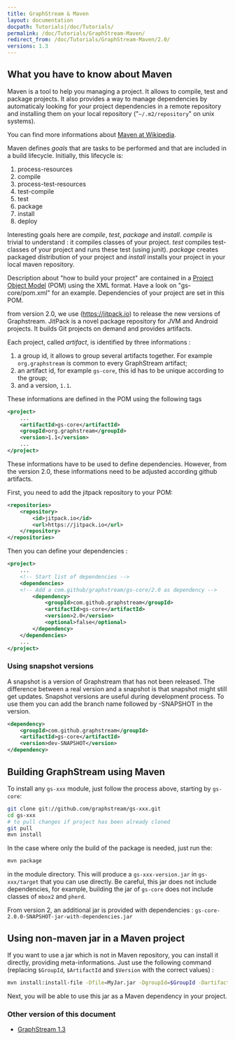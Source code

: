 ```yaml
---
title: GraphStream & Maven
layout: documentation
docpath: Tutorials|/doc/Tutorials/
permalink: /doc/Tutorials/GraphStream-Maven/
redirect_from: /doc/Tutorials/GraphStream-Maven/2.0/
versions: 1.3
---
```


## What you have to know about Maven

Maven is a tool to help you managing a project. It allows
to compile, test and package projects. It also provides
a way to manage dependencies by automaticaly looking for
your project dependencies in a remote repository and
installing them on your local repository ("``~/.m2/repository``"
on unix systems).

You can find more informations about [Maven at Wikipedia](https://en.wikipedia.org/wiki/Apache_Maven).

Maven defines *goals* that are tasks to be performed and
that are included in a build lifecycle. Initially, this
lifecycle is:

1. process-resources
2. compile
3. process-test-resources
4. test-compile
5. test
6. package
7. install
8. deploy

Interesting goals here are *compile*, *test*, *package* and
*install*. *compile* is trivial to understand : it
compiles classes of your project. *test* compiles test-classes
of your project and runs these test (using junit).
*package* creates packaged distribution of your project and
*install* installs your project in your local maven
repository.

Description about "how to build your project" are contained
in a [Project Object Model](https://en.wikipedia.org/wiki/Project_Object_Model) (POM) using the XML format. Have
a look on "gs-core/pom.xml" for an example. Dependencies of your project are set in this POM.

from version 2.0, we use (https://jitpack.io) to release the new versions of Graphstream.
JitPack is a novel package repository for JVM and Android projects. It builds Git projects on demand and provides 
artifacts.

Each project, called *artifact*, is identified by three informations :

1. a group id, it allows to group several artifacts together. For example ``org.graphstream`` is common to every GraphStream artifact;
2. an artifact id, for example ``gs-core``, this id has to be unique according to the group;
3. and a version, ``1.1``.

These informations are defined in the POM using the following
tags

```xml
<project>
	...
	<artifactId>gs-core</artifactId>
	<groupId>org.graphstream</groupId>
	<version>1.1</version>
	...
</project>
```

These informations have to be used to define dependencies. However, from the version 2.0,
these informations need to be adjusted according github artifacts.

First, you need to add the jitpack repository to your POM:

```xml
<repositories>
    <repository>
        <id>jitpack.io</id>
        <url>https://jitpack.io</url>
    </repository>
</repositories>
```

Then you can define your dependencies :

```xml
<project>
	...
	<!-- Start list of dependencies -->
	<dependencies>
	<!-- Add a com.github/graphstream/gs-core/2.0 as dependency -->
		<dependency>
			<groupId>com.github.graphstream</groupId>
			<artifactId>gs-core</artifactId>
			<version>2.0</version>
			<optional>false</optional>
		</dependency>
	</dependencies>
	...
</project>
```

### Using snapshot versions

A snapshot is a version of Graphstream that has not been released. The difference between a real version 
and a snapshot is that snapshot might still get updates. 
Snapshot versions are useful during development process. To use them you can add
the branch name followed by -SNAPSHOT in the version.

```xml
<dependency>
    <groupId>com.github.graphstream</groupId>
    <artifactId>gs-core</artifactId>
    <version>dev-SNAPSHOT</version>
</dependency>
```

## Building GraphStream using Maven

To install any ``gs-xxx`` module, just follow the process above,
starting by ``gs-core``:

```bash
git clone git://github.com/graphstream/gs-xxx.git
cd gs-xxx
# to pull changes if project has been already cloned
git pull
mvn install
```

In the case where only the build of the package is needed, just run
the:

```bash
mvn package
```

in the module directory. This will produce a ``gs-xxx-version.jar``
in ``gs-xxx/target`` that you can use directly. Be careful, this jar
does not include dependencies, for example, building the jar of
``gs-core`` does not include classes of ``mbox2`` and ``pherd``.

From version 2, an additional jar is provided with dependencies : `gs-core-2.0.0-SNAPSHOT-jar-with-dependencies.jar`


## Using non-maven jar in a Maven project

If you want to use a jar which is not in Maven repository, you can install it directly, providing meta-informations. Just use the following command (replacing `$GroupId`, `$ArtifactId` and `$Version` with the correct values) :

```bash
mvn install:install-file -Dfile=MyJar.jar -DgroupId=$GroupId -DartifactId=$ArtifactId -Dversion=$Version -Dpackaging=jar
```
Next, you will be able to use this jar as a Maven dependency in your project.

### Other version of this document

- [GraphStream 1.3](/doc/Tutorials/GraphStream-Maven/1.3/)
